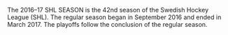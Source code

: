The 2016–17 SHL SEASON is the 42nd season of the Swedish Hockey League (SHL). The regular season began in September 2016 and ended in March 2017. The playoffs follow the conclusion of the regular season.
